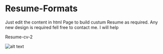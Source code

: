 # Resume-Formats

Just edit the content in html Page to build custum Resume as required.
Any new design is required fell free to contact me. I will help

Resume-cv-2

![alt text](https://github.com/bharath857/Static_website/images/db.jpg?raw=true)
